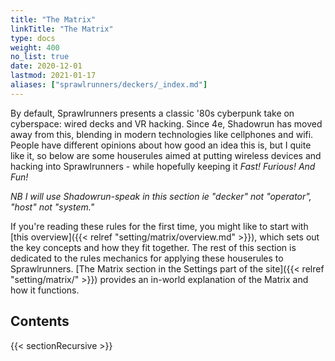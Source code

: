 ```yaml
---
title: "The Matrix"
linkTitle: "The Matrix"
type: docs
weight: 400
no_list: true
date: 2020-12-01
lastmod: 2021-01-17
aliases: ["sprawlrunners/deckers/_index.md"]
---
```


By default, Sprawlrunners presents a classic '80s cyberpunk take on cyberspace: wired decks and VR hacking. Since 4e, Shadowrun has moved away from this, blending in modern technologies like cellphones and wifi. People have different opinions about how good an idea this is, but I quite like it, so below are some houserules aimed at putting wireless devices and hacking into Sprawlrunners - while hopefully keeping it _Fast! Furious! And Fun!_

*NB I will use Shadowrun-speak in this section ie "decker" not "operator", "host" not "system."*

If you're reading these rules for the first time, you might like to start with [this overview]({{< relref "setting/matrix/overview.md" >}}), which sets out the key concepts and how they fit together. The rest of this section is dedicated to the rules mechanics for applying these houserules to Sprawlrunners. [The Matrix section in the Settings part of the site]({{< relref "setting/matrix/" >}}) provides an in-world explanation of the Matrix and how it functions. 

## Contents

{{< sectionRecursive >}}

